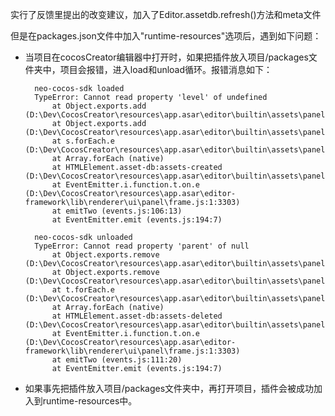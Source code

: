 实行了反馈里提出的改变建议，加入了Editor.assetdb.refresh()方法和meta文件

但是在packages.json文件中加入"runtime-resources"选项后，遇到如下问题：

- 当项目在cocosCreator编辑器中打开时，如果把插件放入项目/packages文件夹中，项目会报错，进入load和unload循环。报错消息如下：

        
        neo-cocos-sdk loaded
        TypeError: Cannot read property 'level' of undefined
            at Object.exports.add (D:\Dev\CocosCreator\resources\app.asar\editor\builtin\assets\panel\utils\cache.js:1:1717)
            at Object.exports.add (D:\Dev\CocosCreator\resources\app.asar\editor\builtin\assets\panel\utils\operation.js:1:2810)
            at s.forEach.e (D:\Dev\CocosCreator\resources\app.asar\editor\builtin\assets\panel\index.js:1:3340)
            at Array.forEach (native)
            at HTMLElement.asset-db:assets-created (D:\Dev\CocosCreator\resources\app.asar\editor\builtin\assets\panel\index.js:1:3177)
            at EventEmitter.i.function.t.on.e (D:\Dev\CocosCreator\resources\app.asar\editor-framework\lib\renderer\ui\panel\frame.js:1:3303)
            at emitTwo (events.js:106:13)
            at EventEmitter.emit (events.js:194:7)

        neo-cocos-sdk unloaded
        TypeError: Cannot read property 'parent' of null
            at Object.exports.remove (D:\Dev\CocosCreator\resources\app.asar\editor\builtin\assets\panel\utils\cache.js:1:1888)
            at Object.exports.remove (D:\Dev\CocosCreator\resources\app.asar\editor\builtin\assets\panel\utils\operation.js:1:2749)
            at t.forEach.e (D:\Dev\CocosCreator\resources\app.asar\editor\builtin\assets\panel\index.js:1:4240)
            at Array.forEach (native)
            at HTMLElement.asset-db:assets-deleted (D:\Dev\CocosCreator\resources\app.asar\editor\builtin\assets\panel\index.js:1:4226)
            at EventEmitter.i.function.t.on.e (D:\Dev\CocosCreator\resources\app.asar\editor-framework\lib\renderer\ui\panel\frame.js:1:3303)
            at emitTwo (events.js:111:20)
            at EventEmitter.emit (events.js:194:7)


- 如果事先把插件放入项目/packages文件夹中，再打开项目，插件会被成功加入到runtime-resources中。
